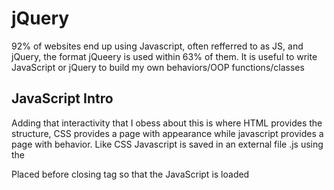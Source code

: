 # jQuery
92% of websites end up using Javascript, often  refferred to as JS, and jQuery, the format jQueery is used within 63% of them.
It is useful to write JavaScript or jQuery to build my own behaviors/OOP functions/classes

 ## JavaScript Intro
Adding that interactivity that I obess about this is where HTML provides the structure, CSS provides a page with appearance while javascript
provides a page with behavior.  Like CSS Javascript is saved in an external file .js using the <script> element.

Remember: <script src="script.js"></script>

Placed before closing </body> tag so that the JavaScript is loaded 

